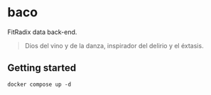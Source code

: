 # baco

FitRadix data back-end.

> Dios del vino y de la danza, inspirador del delirio y el éxtasis.

## Getting started

`docker compose up -d`
